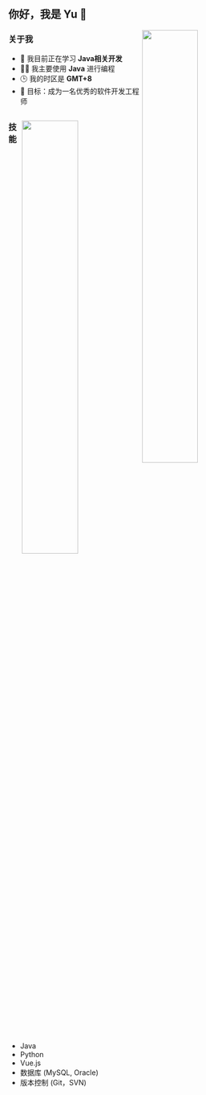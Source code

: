 ## 你好，我是 Yu 👋

<img style="width: 47%" align="right" src="https://github-readme-stats.vercel.app/api?username=Yuuuuu0&show_icons=true&theme=radical" />

### 关于我
- 🌱 我目前正在学习 **Java相关开发**
- 👨‍💻 我主要使用 **Java** 进行编程
- 🕒 我的时区是 **GMT+8**
- 🎯 目标：成为一名优秀的软件开发工程师

##
<img style="width: 47%" align="right" src="https://github-readme-stats.vercel.app/api/top-langs/?username=Yuuuuu0&layout=compact" />

### 技能
- Java
- Python
- Vue.js
- 数据库 (MySQL, Oracle)
- 版本控制 (Git，SVN)

